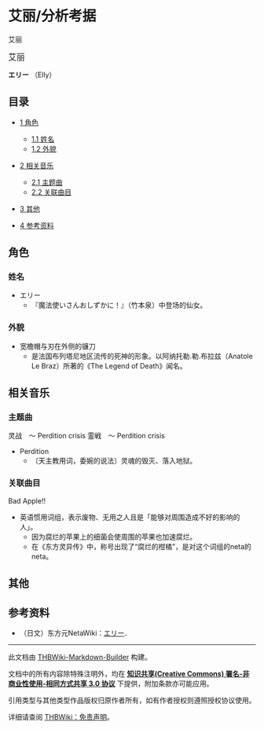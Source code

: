 # 艾丽/分析考据

<!-- source html: G:\repos\THBWiki-Markdown-Builder\THBWikiMarkdown\Temp\main\f\fa\ns0%3A%E8%89%BE%E4%B8%BD%2F%E5%88%86%E6%9E%90%E8%80%83%E6%8D%AE.html -->

艾丽

  
<big>艾丽</big>  

 **エリー** （Elly）
  

## 目录

- [1 角色](#角色)

  - [1.1 姓名](#姓名)
  - [1.2 外貌](#外貌)



- [2 相关音乐](#相关音乐)

  - [2.1 主题曲](#主题曲)
  - [2.2 关联曲目](#关联曲目)



- [3 其他](#其他)
- [4 参考资料](#参考资料)




## 角色
### 姓名
- エリー
  - 『魔法使いさんおしずかに！』（竹本泉）中登场的仙女。


### 外貌
- 宽檐帽与刃在外侧的镰刀
  - 是法国布列塔尼地区流传的死神的形象。以阿纳托勒.勒.布拉兹（Anatole Le Braz）所著的《The Legend of Death》闻名。


## 相关音乐
### 主题曲
  
灵战　～ Perdition crisis 霊戦　～ Perdition crisis
  

- Perdition
  - 〔天主教用词，委婉的说法〕灵魂的毁灭、落入地狱。


### 关联曲目
  
Bad Apple!!
  

- 英语惯用词组，表示废物、无用之人且是「能够对周围造成不好的影响的人」。
  - 因为腐烂的苹果上的细菌会使周围的苹果也加速腐烂。
  - 在《东方灵异传》中，称号出现了“腐烂的柑橘”，是对这个词组的neta的neta。


## 其他
## 参考资料
- （日文）东方元NetaWiki：[エリー](https://seesaawiki.jp/toho-motoneta_2nd/d/���꡼)．






---

此文档由 [THBWiki-Markdown-Builder](https://github.com/Delsin-Yu/THBWiki-Markdown-Builder) 构建。

文档中的所有内容除特殊注明外，均在 [**知识共享(Creative Commons) 署名-非商业性使用-相同方式共享 3.0 协议**](https://creativecommons.org/licenses/by-sa/3.0/deed.zh-hans) 下提供，附加条款亦可能应用。

引用类型与其他类型作品版权归原作者所有，如有作者授权则遵照授权协议使用。

详细请查阅 [THBWiki：免责声明](https://thbwiki.cc/THBWiki:%E5%85%8D%E8%B4%A3%E5%A3%B0%E6%98%8E)。

